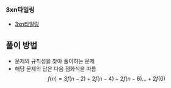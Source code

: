 ### 3xn타일링
- [3xn타일링](https://school.programmers.co.kr/learn/courses/30/lessons/12902)
## 풀이 방법
- 문제의 규칙성을 찾아 풀이하는 문제
- 해당 문제의 답은 다음 점화식을 따름  
$$f(n) = 3f(n-2) + 2f(n-4) + 2f(n-6) ... + 2f(0)$$

